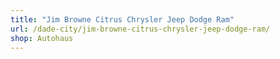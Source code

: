 ```yaml
---
title: "Jim Browne Citrus Chrysler Jeep Dodge Ram"
url: /dade-city/jim-browne-citrus-chrysler-jeep-dodge-ram/
shop: Autohaus
---
```

